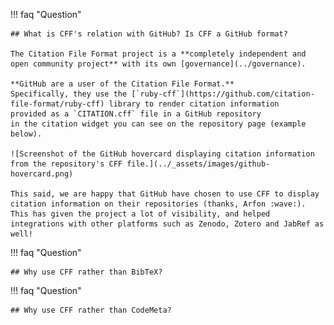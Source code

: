 !!! faq "Question"

    ## What is CFF's relation with GitHub? Is CFF a GitHub format?
    
    The Citation File Format project is a **completely independent and open community project** with its own [governance](../governance).

    **GitHub are a user of the Citation File Format.**
    Specifically, they use the [`ruby-cff`](https://github.com/citation-file-format/ruby-cff) library to render citation information
    provided as a `CITATION.cff` file in a GitHub repository
    in the citation widget you can see on the repository page (example below).

    ![Screenshot of the GitHub hovercard displaying citation information from the repository's CFF file.](../_assets/images/github-hovercard.png)

    This said, we are happy that GitHub have chosen to use CFF to display citation information on their repositories (thanks, Arfon :wave:).
    This has given the project a lot of visibility, and helped integrations with other platforms such as Zenodo, Zotero and JabRef as well!

!!! faq "Question"

    ## Why use CFF rather than BibTeX?

!!! faq "Question"

    ## Why use CFF rather than CodeMeta?
